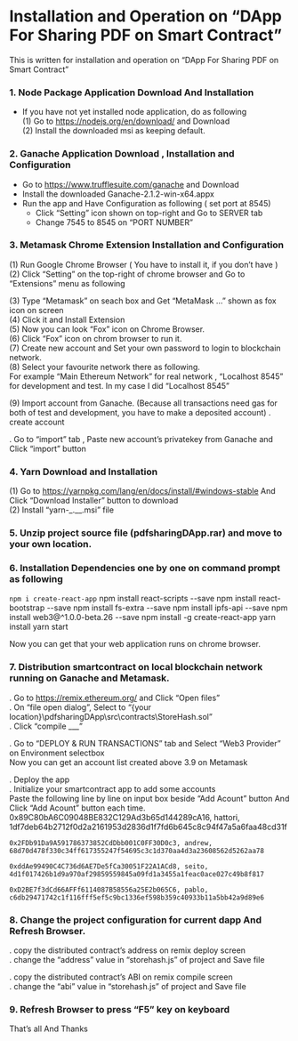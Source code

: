 # Installation and Operation on “DApp For Sharing PDF on Smart Contract”

This is written for installation and operation on “DApp For Sharing PDF on Smart Contract”
### 1.	Node Package Application Download And Installation
 - If you have not yet installed node application, do as following  
  (1)	Go to https://nodejs.org/en/download/ and Download  
  (2)	Install the downloaded msi as keeping default.

### 2.	Ganache Application Download , Installation and Configuration
  -	Go to https://www.trufflesuite.com/ganache and Download  
  -	Install the downloaded Ganache-2.1.2-win-x64.appx  
  -	Run the app and Have Configuration as following ( set port at 8545)  
    - Click “Setting” icon shown on top-right and Go to SERVER tab  
    - Change 7545 to 8545 on “PORT NUMBER”  

### 3.	Metamask Chrome Extension Installation and Configuration  
(1)	Run Google Chrome Browser ( You have to install it, if you don’t have )  
(2)	Click “Setting” on the top-right of chrome browser and Go to “Extensions” menu as following  
 
(3)	Type “Metamask” on seach box and Get “MetaMask …” shown as fox icon on screen  
(4)	Click it and Install Extension  
(5)	Now you can look “Fox” icon on Chrome Browser.  
(6)	Click “Fox” icon on chrom browser to run it.  
(7)	Create new account and Set your own password to login to blockchain network.  
(8)	Select your favourite network there as following.  
For example “Main Ethereum Network” for real network , “Localhost 8545” for development and test. In my case I did “Localhost 8545”  
 

(9)	Import account from Ganache. (Because all transactions need gas for both of test and development, you have to make a deposited account)
. create account  
 



. Go to “import” tab , Paste new account’s privatekey from Ganache and Click “import” button  











### 4.	Yarn Download and Installation
(1)	Go to https://yarnpkg.com/lang/en/docs/install/#windows-stable And Click “Download Installer” button to download  
(2)	Install “yarn-_.__.msi” file  

### 5.	Unzip project source file (pdfsharingDApp.rar) and move to your own location.
### 6.	Installation Dependencies one by one on command prompt as following
  `npm i create-react-app`
  npm install react-scripts --save
  npm install react-bootstrap --save
  npm install fs-extra --save
  npm install ipfs-api --save
  npm install web3@^1.0.0-beta.26 --save
  npm install -g create-react-app
  yarn install
  yarn start

  Now you can get that your web application runs on chrome browser.

### 7.	Distribution smartcontract on local blockchain network running on Ganache and Metamask.
  . Go to https://remix.ethereum.org/ and Click “Open files”  
  . On “file open dialog”, Select to  “{your location}\pdfsharingDApp\src\contracts\StoreHash.sol”  
  . Click “compile ___”  
  
  . Go to “DEPLOY & RUN TRANSACTIONS” tab and Select “Web3 Provider” on Environment selectbox  
    Now you can get an account list created above 3.9 on Metamask  
 

  . Deploy the app  
  . Initialize your smartcontract app to add some accounts  
    Paste the following line by line on input box beside “Add Acount” button And Click “Add Acount” button each time.  
    0x89C80bA6C09048BE832C129Ad3b65d144289cA16, hattori, 1df7deb64b2712f0d2a2161953d2836d1f7fd6b645c8c94f47a5a6faa48cd31f  

    0x2FDb91Da9A591786373852CdDbb001C0FF30D0c3, andrew, 68d70d478f330c34ff617355247f54695c3c1d370aa4d3a23608562d5262aa78  

    0xddAe99490C4C736d6AE7De5fCa30051F22A1ACd8, seito, 4d1f017426b1d9a970af29859559845a09fd1a3455a1feac0ace027c49b8f817  

    0xD2BE7f3dCd66AFFf6114087B58556a25E2b065C6, pablo, c6db29471742c1f116fff5ef5c9bc1336ef598b359c40933b11a5bb42a9d89e6  

 

### 8.	Change the project configuration for current dapp And Refresh Browser.
  . copy the distributed contract’s address on remix deploy screen  
  . change the “address” value  in  “storehash.js” of project and Save file  
 

  . copy the distributed contract’s ABI on remix compile screen  
  . change the “abi” value  in  “storehash.js” of project and Save file  

 

### 9.	Refresh Browser to press “F5” key on keyboard

That’s all And Thanks 


